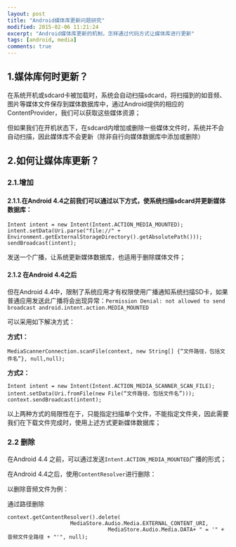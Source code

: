 ```yaml
---
layout: post
title: "Android媒体库更新问题研究"
modified: 2015-02-06 11:21:24
excerpt: "Android媒体库更新的机制，怎样通过代码方式让媒体库进行更新"
tags: [android, media]
comments: true
---
```


## 1.媒体库何时更新？
在系统开机或sdcard卡被加载时，系统会自动扫描sdcard，将扫描到的如音频、图片等媒体文件保存到媒体数据库中，通过Android提供的相应的ContentProvider，我们可以获取这些媒体资源；

但如果我们在开机状态下，在sdcard内增加或删除一些媒体文件时，系统并不会自动扫描，因此媒体库不会更新（除非自行向媒体数据库中添加或删除）

## 2.如何让媒体库更新？

### 2.1.增加

#### 2.1.1.在Android 4.4之前我们可以通过以下方式，使系统扫描sdcard并更新媒体数据库：

	Intent intent = new Intent(Intent.ACTION_MEDIA_MOUNTED);
	intent.setData(Uri.parse("file://" + Environment.getExternalStorageDirectory().getAbsolutePath()));
	sendBroadcast(intent);
发送一个广播，让系统更新媒体数据库，也适用于删除媒体文件；

#### 2.1.2 在Android 4.4之后
但在Android 4.4中，限制了系统应用才有权限使用广播通知系统扫描SD卡，如果普通应用发送此广播将会出现异常：`Permission Denial: not allowed to send broadcast android.intent.action.MEDIA_MOUNTED`

可以采用如下解决方式：

**方式1：**

	MediaScannerConnection.scanFile(context, new String[] {“文件路径，包括文件名”}, null,null);

**方式2：**

	Intent intent = new Intent(Intent.ACTION_MEDIA_SCANNER_SCAN_FILE);
	intent.setData(Uri.fromFile(new File(“文件路径，包括文件名”)));
	context.sendBroadcast(intent);

以上两种方式的局限性在于，只能指定扫描单个文件，不能指定文件夹，因此需要我们在下载文件完成时，使用上述方式更新媒体数据库；

### 2.2 删除
在Android 4.4 之前，可以通过发送`Intent.ACTION_MEDIA_MOUNTED`广播的形式；

在Android 4.4之后，使用`ContentResolver`进行删除：

以删除音频文件为例：

通过路径删除

	context.getContentResolver().delete(
						MediaStore.Audio.Media.EXTERNAL_CONTENT_URI,
									MediaStore.Audio.Media.DATA+ " = '" + 音频文件全路径 + "'", null);